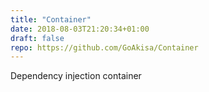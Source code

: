 ```yaml
---
title: "Container"
date: 2018-08-03T21:20:34+01:00
draft: false
repo: https://github.com/GoAkisa/Container
---
```


Dependency injection container